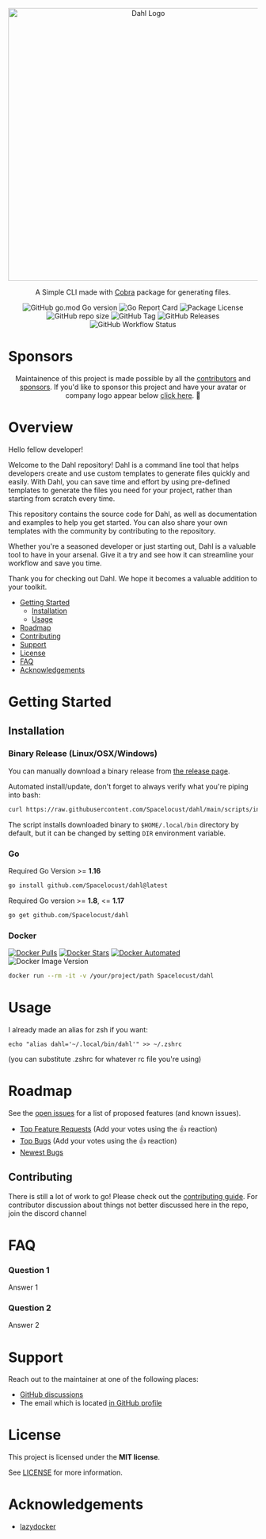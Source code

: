 <p align="center">
  <img src="https://user-images.githubusercontent.com/39099403/211157601-cab972ed-085e-4ff6-bb8a-99e4babb9e3c.svg" width="550" alt="Dahl Logo" />
</p>

<p align="center">A Simple CLI made with <a href="https://github.com/spf13/cobra" target="_blank">Cobra</a> package for generating files.</p>
<p align="center">
  <img src="https://img.shields.io/github/go-mod/go-version/Spacelocust/dahl" alt="GitHub go.mod Go version">
  <img src="https://goreportcard.com/badge/github.com/Spacelocust/dahl" alt="Go Report Card" />
  <img src="https://img.shields.io/github/license/Spacelocust/dahl" alt="Package License" />
  <img src="https://img.shields.io/github/repo-size/Spacelocust/dahl" alt="GitHub repo size">
  <img src="https://img.shields.io/github/v/tag/Spacelocust/dahl" alt="GitHub Tag" />
  <img src="https://img.shields.io/github/downloads/Spacelocust/dahl/total" alt="GitHub Releases">
  <img src="https://img.shields.io/github/actions/workflow/status/Spacelocust/dahl/cd.yml" alt="GitHub Workflow Status" />
</p>

# Sponsors

<p align="center">
 Maintainence of this project is made possible by all the <a href="https://github.com/Spacelocust/dahl/graphs/contributors">contributors</a> and <a href="https://github.com/sponsors/Spacelocust">sponsors</a>. If you'd like to sponsor this project and have your avatar or company logo appear below <a href="https://github.com/sponsors/Spacelocust">click here</a>. 💙
</p>

# Overview
Hello fellow developer! 

Welcome to the Dahl repository! Dahl is a command line tool that helps developers create and use custom templates to generate files quickly and easily. With Dahl, you can save time and effort by using pre-defined templates to generate the files you need for your project, rather than starting from scratch every time.

This repository contains the source code for Dahl, as well as documentation and examples to help you get started. You can also share your own templates with the community by contributing to the repository.

Whether you're a seasoned developer or just starting out, Dahl is a valuable tool to have in your arsenal. Give it a try and see how it can streamline your workflow and save you time.

Thank you for checking out Dahl. We hope it becomes a valuable addition to your toolkit.

- [Getting Started](#getting-started)
  - [Installation](link)
  - [Usage](#usage)
- [Roadmap](#roadmap)
- [Contributing](#contributing)
- [Support](#support)
- [License](#license)
- [FAQ](#faq)
- [Acknowledgements](#acknowledgements)

# Getting Started
## Installation

### Binary Release (Linux/OSX/Windows)

You can manually download a binary release from [the release page](https://github.com/Spacelocust/dahl/releases).

Automated install/update, don't forget to always verify what you're piping into bash:

```sh
curl https://raw.githubusercontent.com/Spacelocust/dahl/main/scripts/install.sh | bash
```
The script installs downloaded binary to `$HOME/.local/bin` directory by default, but it can be changed by setting `DIR` environment variable.

### Go

Required Go Version >= **1.16**

```sh
go install github.com/Spacelocust/dahl@latest
```

Required Go version >= **1.8**, <= **1.17**

```sh
go get github.com/Spacelocust/dahl
```

### Docker

[![Docker Pulls](https://img.shields.io/docker/pulls/spacelocust/dahl)](https://hub.docker.com/r/spacelocust/dahl)
[![Docker Stars](https://img.shields.io/docker/stars/spacelocust/dahl)](https://hub.docker.com/r/spacelocust/dahl)
[![Docker Automated](https://img.shields.io/docker/cloud/automated/spacelocust/dahl)](https://hub.docker.com/r/spacelocust/dahl)
![Docker Image Version](https://img.shields.io/docker/v/spacelocust/dalh/latest)

```sh
docker run --rm -it -v /your/project/path Spacelocust/dahl
```

# Usage

I already made an alias for zsh if you want:

```
echo "alias dahl='~/.local/bin/dahl'" >> ~/.zshrc
```
(you can substitute .zshrc for whatever rc file you're using)

# Roadmap

See the [open issues](https://github.com/Spacelocust/dahl/issues) for a list of proposed features (and known issues).

- [Top Feature Requests](https://github.com/Spacelocust/dahl/issues?q=label%3Aenhancement+is%3Aopen+sort%3Areactions-%2B1-desc) (Add your votes using the 👍 reaction)
- [Top Bugs](https://github.com/Spacelocust/dahl/issues?q=is%3Aissue+is%3Aopen+label%3Abug+sort%3Areactions-%2B1-desc) (Add your votes using the 👍 reaction)
- [Newest Bugs](https://github.com/Spacelocust/dahl/issues?q=is%3Aopen+is%3Aissue+label%3Abug)

## Contributing

There is still a lot of work to go! Please check out the [contributing guide](CONTRIBUTING.md).
For contributor discussion about things not better discussed here in the repo, join the discord channel

# FAQ

### Question 1

Answer 1

### Question 2

Answer 2

# Support

Reach out to the maintainer at one of the following places:

- [GitHub discussions](https://github.com/Spacelocust/dahl/discussions)
- The email which is located [in GitHub profile](https://github.com/Spacelocust)

# License

This project is licensed under the **MIT license**.

See [LICENSE](LICENSE) for more information.

# Acknowledgements

 - [lazydocker](https://github.com/jesseduffield/lazydocker)
